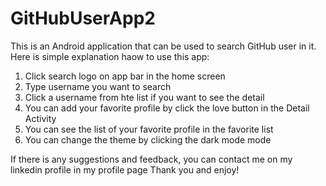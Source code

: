 # GitHubUserApp2

This is an Android application that can be used to search GitHub user in it. Here is simple explanation haow to use this app:
1. Click search logo on app bar in the home screen
2. Type username you want to search
3. Click a username from hte list if you want to see the detail
4. You can add your favorite profile by click the love button in the Detail Activity
5. You can see the list of your favorite profile in the favorite list
6. You can change the theme by clicking the dark mode mode

If there is any suggestions and feedback, you can contact me on my linkedin profile in my profile page
Thank you and enjoy!
